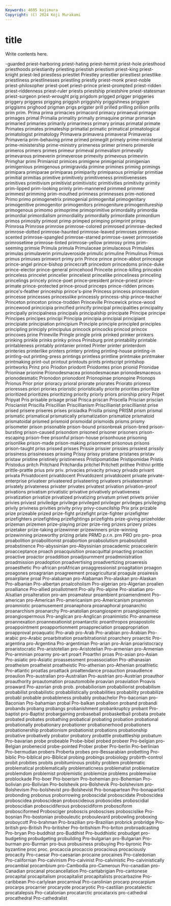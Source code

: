 ```yaml
---
Keywords: 4695 kojimura
Copyright: (C) 2024 Koji Murakami
---
```


# title

Write contents here.



-guarded priest-harboring priest-hating
priest-hermit priest-hole priesthood priesthoods priestianity priesting priestish priestism priest-king priest-knight
priest-led priestless priestlet Priestley priestlier priestliest priestlike priestliness priestlinesses priestling
priestly priest-monk priest-noble priest-philosopher priest-poet priest-prince priest-prompted priest-ridden priest-riddenness priest-ruler
priests priestship priestshire priest-statesman priest-surgeon priest-wrought prig prigdom prigged prigger
priggeries priggery priggess prigging priggish priggishly priggishness priggism priggisms prighood
prigman prigs prigster prill prilled prilling prillion prills prim prim.
Prima prima primacies primacord primacy primaeval primage primages primal Primalia
primality primally primaquine primar primarian primaried primaries primarily primariness primary
primas primatal primate Primates primates primateship primatial primatic primatical primatological
primatologist primatology Primavera primavera primaveral Primaveras Primaveria prim-behaving prime primed
primegilt primely prime-ministerial prime-ministership prime-ministry primeness primer primero primerole primeros
primers primes primeur primeval primevalism primevally primevarous primeverin primeverose primevity
primevous primevrin Primghar primi Primianist primices primigene primigenial primigenian primigenious
primigenous primigravida primine primines priming primings primipara primiparae primiparas primiparity
primiparous primipilar primitiae primitial primitias primitive primitively primitiveness primitivenesses primitives
primitivism primitivist primitivistic primitivities primitivity primity prim-lipped prim-looking primly prim-mannered
primmed primmer primmest primming prim-mouthed primness primnesses prim-notioned Primo primo
primogenetrix primogenial primogenital primogenitary primogenitive primogenitor primogenitors primogeniture primogenitureship primogenous
primomo primoprime primoprimitive primordality primordia primordial primordialism primordiality primordially primordiate
primordium primos primosity primost primp primped primping primprint primps Primrosa
Primrose primrose primrose-colored primrosed primrose-decked primrose-dotted primrose-haunted primrose-leaved primroses primrose-scented
primrose-spangled primrose-starred primrose-sweet primrosetide primrosetime primrose-tinted primrose-yellow primrosy prims prim-seeming
primsie Primula primula Primulaceae primulaceous Primulales primulas primulaverin primulaveroside primulic
primuline Primulinus Primus primus primuses primwort primy prin Prince prince
prince-abbot princeage prince-angel prince-bishop princecraft princedom princedoms prince-duke prince-elector prince-general
princehood Princeite prince-killing princekin princeless princelet princelier princeliest princelike princeliness
princeling princelings princely prince-poet prince-president prince-priest prince-primate prince-protected prince-proud princeps
prince-ridden princes prince's-feather princeship prince's-pine Princess princess princessdom princesse princesses
princesslike princessly princess-ship prince-teacher Princeton princeton prince-trodden Princeville Princewick prince-wood
princewood princicipia princified princify principal principalities principality principally principalness principals
principalship principate Principe principe Principes principes principi Principia principia principial
principiant principiate principiation principium Principle principle principled principles principling principly
principulus princock princocks princod princox princoxes prine Prineville Pringle pringle
prink prinked prinker prinkers prinking prinkle prinks prinky prinos Prinsburg
print printability printable printableness printably printanier printed Printer printer printerdom
printeries printerlike printers printery printing printing-house printing-in printing-out printing-press printings
printless printline printmake printmaker printmaking print-out printout printouts prints printscript
printshop printworks Prinz prio Priodon priodont Priodontes prion prionid Prionidae
Prioninae prionine Prionodesmacea prionodesmacean prionodesmaceous prionodesmatic Prionodon prionodont Prionopinae prionopine
Prionops Prionus Prior prior prioracy prioral priorate priorates Priorato prioress
prioresses priori priories prioristic prioristically priorite priorities prioritize prioritized prioritizes
prioritizing priority priorly priors priorship priory Pripet Pripyat Pris prisable
prisage prisal Prisca priscan Priscella Priscian priscian Priscianist Priscilla Priscillian
Priscillianism Priscillianist priscillianist prise prised prisere priseres prises prisiadka Prisilla
prising PRISM prism prismal prismatic prismatical prismatically prismatization prismatize prismatoid
prismatoidal prismed prismoid prismoidal prismoids prisms prismy prisometer prison prisonable
prison-bound prisonbreak prison-bred prison-bursting prison-caused prisondom prisoned prisoner prisoners prison-escaping
prison-free prisonful prison-house prisonhouse prisoning prisonlike prison-made prison-making prisonment prisonous
prisons prison-taught priss prissed prisses Prissie prissier prissies prissiest prissily
prissiness prissinesses prissing Prissy prissy pristane pristanes pristav pristaw pristine
pristinely pristineness Pristipomatidae Pristipomidae Pristis Pristodus pritch Pritchard Pritchardia pritchel
Pritchett prithee Prithivi prittle prittle-prattle prius priv priv. privacies privacity
privacy privado privant privata Privatdocent privatdocent Privatdozent privatdozent private private-enterprise
privateer privateered privateering privateers privateersman privately privateness privater privates privatest
privation privation-proof privations privatism privatistic privative privatively privativeness privatization privatize
privatized privatizing privatum privet privets privier privies priviest priviledge privilege
privileged privileger privileges privileging privily priviness privities privity privy privy-councilship
Prix prix prizable prize prizeable prized prize-fight prizefight prize-fighter prizefighter
prizefighters prizefighting prizefightings prizefights prize-giving prizeholder prizeman prizemen prize-playing prizer
prize-ring prizers prizery prizes prizetaker prize-taking prizewinner prizewinners prize-winning prizewinning
prizeworthy prizing prlate PRMD p.r.n. prn PRO pro pro- proa
proabolition proabolitionist proabortion proabsolutism proabsolutist proabstinence Pro-abyssinian pro-Abyssinian proacademic proaccelerin
proacceptance proach proacquisition proacquittal proacting proaction proactive proactor proaddition proadjournment
proadministration proadmission proadoption proadvertising proadvertizing proaeresis proaesthetic Pro-african proAfrican proaggressionist
proagitation proagon proagones proagrarian proagreement proagricultural proagule proairesis proairplane proal
Pro-alabaman pro-Alabaman Pro-alaskan pro-Alaskan Pro-albanian Pro-albertan proalcoholism Pro-algerian pro-Algerian proalien
proalliance Pro-allied proallotment Pro-ally Pro-alpine Pro-alsatian pro-Alsatian proalteration pro-am proamateur
proambient proamendment Pro-american pro-American Pro-americanism pro-Americanism proamnion proamniotic proamusement proanaphora
proanaphoral proanarchic proanarchism proanarchy Pro-anatolian proangiosperm proangiospermic proangiospermous Pro-anglican pro-Anglican
proanimistic Pro-annamese proannexation proannexationist proantarctic proanthropos proapostolic proappointment proapportionment proappreciation
proappropriation proapproval proaquatic Pro-arab pro-Arab Pro-arabian pro-Arabian Pro-arabic pro-Arabic proarbitration
proarbitrationist proarchery proarctic Pro-argentina pro-Argentina Pro-argentinian Pro-arian pro-Arian proaristocracy proaristocratic
Pro-aristotelian pro-Aristotelian Pro-armenian pro-Armenian Pro-arminian proarmy pro-art proart Proarthri proas
Pro-asian pro-Asian Pro-asiatic pro-Asiatic proassessment proassociation Pro-athanasian proatheism proatheist proatheistic
Pro-athenian pro-Athenian proathletic Pro-atlantic proatlas proattack proattendance proauction proaudience proaulion
Pro-australian pro-Australian Pro-austrian pro-Austrian proauthor proauthority proautomation proautomobile proavian proaviation
Proavis proaward Pro-azorian prob prob. probabiliorism probabiliorist probabilism probabilist probabilistic
probabilistically probabilities probability probabilize probabl probable probableness probably probachelor Pro-baconian
pro-Baconian Pro-bahamian probal Pro-balkan proballoon proband probandi probands probang probangs
probanishment probankruptcy probant Pro-baptist pro-Baptist probargaining probaseball probasketball probata probate
probated probates probathing probatical probating probation probational probationally probationary probationer
probationerhood probationers probationership probationism probationist probations probationship probative probatively probator
probatory probattle probattleship probatum Pro-bavarian probe probeable Probe-bibel probed probeer
Pro-belgian pro-Belgian probenecid probe-pointed Prober prober Pro-berlin Pro-berlinian Pro-bermudian probers
Proberta probes pro-Bessarabian probetting Pro-biblic Pro-biblical pro-Biblical probing probings probiology
probirth-control probit probities probits probituminous probity problem problematic problematical problematically
problematicness problematist problematize problemdom problemist problemistic problemize problems problemwise problockade
Pro-boer Pro-boerism Pro-bohemian pro-Bohemian Pro-bolivian pro-Bolivian Pro-bolshevik pro-Bolshevik Pro-bolshevism pro-Bolshevism
Pro-bolshevist pro-Bolshevist Pro-bonapartean Pro-bonapartist probonding probonus proborrowing proboscidal proboscidate Proboscidea
proboscidea proboscidean proboscideous proboscides proboscidial proboscidian proboscidiferous proboscidiform probosciform probosciformed
Probosciger proboscis proboscises proboscislike Pro-bosnian Pro-bostonian probouleutic proboulevard probowling proboxing
proboycott Pro-brahman Pro-brazilian pro-Brazilian probrick probridge Pro-british pro-British Pro-britisher Pro-britishism
Pro-briton probroadcasting Pro-bryan Pro-buddhist pro-Buddhist Pro-buddhistic probudget pro-budgeting probudgeting probuilding
Pro-bulgarian pro-Bulgarian Pro-burman pro-Burman pro-bus probusiness probuying Pro-byronic Pro-byzantine proc
proc. procaccia procaccio procacious procaciously procacity Pro-caesar Pro-caesarian procaine procaines
Pro-caledonian Pro-californian Pro-calvinism Pro-calvinist Pro-calvinistic Pro-calvinistically procambial procambium pro-Cambodia pro-Cameroun
Pro-canadian pro-Canadian procanal procancellation Pro-cantabrigian Pro-cantonese procapital procapitalism procapitalist procapitalists
procarbazine Pro-caribbean Pro-carlylean procarnival Pro-carolinian procarp procarpium procarps procarrier procaryote
procaryotic Pro-castilian procatalectic procatalepsis Pro-catalonian procatarctic procatarxis pro-cathedral procathedral Pro-cathedralist

